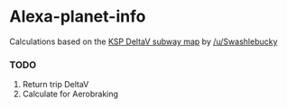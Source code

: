 # Alexa-planet-info
Calculations based on the [KSP DeltaV subway map](images/KSP_DeltaV_Map.png) by [/u/Swashlebucky](https://www.reddit.com/user/swashlebucky)



### TODO
1. Return trip DeltaV
2. Calculate for Aerobraking
